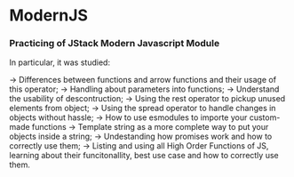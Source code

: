 # ModernJS


### Practicing of JStack Modern Javascript Module

In particular, it was studied:

-> Differences between functions and arrow functions and their usage of this operator;
-> Handling about parameters into functions;
-> Understand the usability of descontruction;
-> Using the rest operator to pickup unused elements from object;
-> Using the spread operator to handle changes in objects without hassle;
-> How to use esmodules to importe your custom-made functions
-> Template string as a more complete way to put your objects inside a string;
-> Undestanding how promises work and how to correctly use them;
-> Listing and using all High Order Functions of JS, learning about their funcitonallity,
   best use case and how to correctly use them.